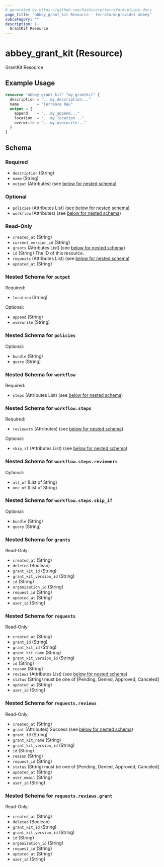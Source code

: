 ```yaml
---
# generated by https://github.com/hashicorp/terraform-plugin-docs
page_title: "abbey_grant_kit Resource - terraform-provider-abbey"
subcategory: ""
description: |-
  GrantKit Resource
---
```


# abbey_grant_kit (Resource)

GrantKit Resource

## Example Usage

```terraform
resource "abbey_grant_kit" "my_grantkit" {
  description = "...my_description..."
  name        = "Terrence Rau"
  output = {
    append    = "...my_append..."
    location  = "...my_location..."
    overwrite = "...my_overwrite..."
  }
}
```

<!-- schema generated by tfplugindocs -->
## Schema

### Required

- `description` (String)
- `name` (String)
- `output` (Attributes) (see [below for nested schema](#nestedatt--output))

### Optional

- `policies` (Attributes List) (see [below for nested schema](#nestedatt--policies))
- `workflow` (Attributes) (see [below for nested schema](#nestedatt--workflow))

### Read-Only

- `created_at` (String)
- `current_version_id` (String)
- `grants` (Attributes List) (see [below for nested schema](#nestedatt--grants))
- `id` (String) The ID of this resource.
- `requests` (Attributes List) (see [below for nested schema](#nestedatt--requests))
- `updated_at` (String)

<a id="nestedatt--output"></a>
### Nested Schema for `output`

Required:

- `location` (String)

Optional:

- `append` (String)
- `overwrite` (String)


<a id="nestedatt--policies"></a>
### Nested Schema for `policies`

Optional:

- `bundle` (String)
- `query` (String)


<a id="nestedatt--workflow"></a>
### Nested Schema for `workflow`

Required:

- `steps` (Attributes List) (see [below for nested schema](#nestedatt--workflow--steps))

<a id="nestedatt--workflow--steps"></a>
### Nested Schema for `workflow.steps`

Required:

- `reviewers` (Attributes) (see [below for nested schema](#nestedatt--workflow--steps--reviewers))

Optional:

- `skip_if` (Attributes List) (see [below for nested schema](#nestedatt--workflow--steps--skip_if))

<a id="nestedatt--workflow--steps--reviewers"></a>
### Nested Schema for `workflow.steps.reviewers`

Optional:

- `all_of` (List of String)
- `one_of` (List of String)


<a id="nestedatt--workflow--steps--skip_if"></a>
### Nested Schema for `workflow.steps.skip_if`

Optional:

- `bundle` (String)
- `query` (String)




<a id="nestedatt--grants"></a>
### Nested Schema for `grants`

Read-Only:

- `created_at` (String)
- `deleted` (Boolean)
- `grant_kit_id` (String)
- `grant_kit_version_id` (String)
- `id` (String)
- `organization_id` (String)
- `request_id` (String)
- `updated_at` (String)
- `user_id` (String)


<a id="nestedatt--requests"></a>
### Nested Schema for `requests`

Read-Only:

- `created_at` (String)
- `grant_id` (String)
- `grant_kit_id` (String)
- `grant_kit_name` (String)
- `grant_kit_version_id` (String)
- `id` (String)
- `reason` (String)
- `reviews` (Attributes List) (see [below for nested schema](#nestedatt--requests--reviews))
- `status` (String) must be one of [Pending, Denied, Approved, Canceled]
- `updated_at` (String)
- `user_id` (String)

<a id="nestedatt--requests--reviews"></a>
### Nested Schema for `requests.reviews`

Read-Only:

- `created_at` (String)
- `grant` (Attributes) Success (see [below for nested schema](#nestedatt--requests--reviews--grant))
- `grant_id` (String)
- `grant_kit_name` (String)
- `grant_kit_version_id` (String)
- `id` (String)
- `reason` (String)
- `request_id` (String)
- `status` (String) must be one of [Pending, Denied, Approved, Canceled]
- `updated_at` (String)
- `user_email` (String)
- `user_id` (String)

<a id="nestedatt--requests--reviews--grant"></a>
### Nested Schema for `requests.reviews.grant`

Read-Only:

- `created_at` (String)
- `deleted` (Boolean)
- `grant_kit_id` (String)
- `grant_kit_version_id` (String)
- `id` (String)
- `organization_id` (String)
- `request_id` (String)
- `updated_at` (String)
- `user_id` (String)


